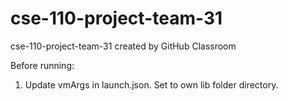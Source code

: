 # cse-110-project-team-31
cse-110-project-team-31 created by GitHub Classroom

Before running:
1. Update vmArgs in launch.json. Set to own lib folder directory.